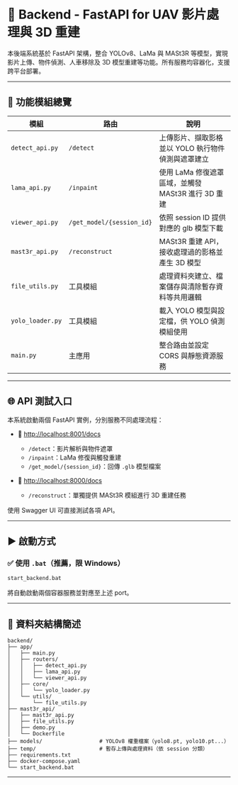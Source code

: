 # 🧠 Backend - FastAPI for UAV 影片處理與 3D 重建

本後端系統基於 FastAPI 架構，整合 YOLOv8、LaMa 與 MASt3R 等模型，實現影片上傳、物件偵測、人車移除及 3D 模型重建等功能。所有服務均容器化，支援跨平台部署。

---

## 🔧 功能模組總覽

| 模組 | 路由 | 說明 |
|------|------|------|
| `detect_api.py` | `/detect` | 上傳影片、擷取影格並以 YOLO 執行物件偵測與遮罩建立 |
| `lama_api.py` | `/inpaint` | 使用 LaMa 修復遮罩區域，並觸發 MASt3R 進行 3D 重建 |
| `viewer_api.py` | `/get_model/{session_id}` | 依照 session ID 提供對應的 glb 模型下載 |
| `mast3r_api.py` | `/reconstruct` | MASt3R 重建 API，接收處理過的影格並產生 3D 模型 |
| `file_utils.py` | 工具模組 | 處理資料夾建立、檔案儲存與清除暫存資料等共用邏輯 |
| `yolo_loader.py` | 工具模組 | 載入 YOLO 模型與設定檔，供 YOLO 偵測模組使用 |
| `main.py` | 主應用 | 整合路由並設定 CORS 與靜態資源服務 |

---

## 🌐 API 測試入口

本系統啟動兩個 FastAPI 實例，分別服務不同處理流程：

- 📍  [http://localhost:8001/docs](http://localhost:8001/docs)
  - `/detect`：影片解析與物件遮罩
  - `/inpaint`：LaMa 修復與觸發重建
  - `/get_model/{session_id}`：回傳 `.glb` 模型檔案

- 📍  [http://localhost:8000/docs](http://localhost:8000/docs)
  - `/reconstruct`：單獨提供 MASt3R 模組進行 3D 重建任務

使用 Swagger UI 可直接測試各項 API。

---

## ▶️ 啟動方式

### ✅ 使用 `.bat`（推薦，限 Windows）

```bash
start_backend.bat
```

將自動啟動兩個容器服務並對應至上述 port。

---

## 📁 資料夾結構簡述

```
backend/
├── app/
│   ├── main.py
│   ├── routers/
│   │   ├── detect_api.py
│   │   ├── lama_api.py
│   │   └── viewer_api.py
│   ├── core/
│   │   └── yolo_loader.py
│   └── utils/
│       └── file_utils.py
├── mast3r_api/
│   ├── mast3r_api.py
│   ├── file_utils.py
│   ├── demo.py
│   └── Dockerfile
├── models/                  # YOLOv8 權重檔案（yolo8.pt, yolo10.pt...）
├── temp/                    # 暫存上傳與處理資料（依 session 分類）
├── requirements.txt
├── docker-compose.yaml
└── start_backend.bat
```

---
